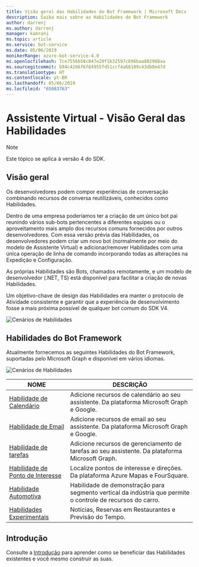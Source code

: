 ```yaml
---
title: Visão geral das Habilidades do Bot Framework | Microsoft Docs
description: Saiba mais sobre as Habilidades do Bot Framework
author: darrenj
ms.author: darrenj
manager: kamrani
ms.topic: article
ms.service: bot-service
ms.date: 05/06/2019
monikerRange: azure-bot-service-4.0
ms.openlocfilehash: 7ce7556b58c047e20f1b32597c896baa802968aa
ms.sourcegitcommit: b94c4286f6f64955fd51ccf4a68109c43db0e47d
ms.translationtype: HT
ms.contentlocale: pt-BR
ms.lasthandoff: 05/06/2019
ms.locfileid: "65083763"
---
```

# <a name="virtual-assistant---skills-overview"></a>Assistente Virtual - Visão Geral das Habilidades

> [!NOTE]
> Este tópico se aplica à versão 4 do SDK. 

## <a name="overview"></a>Visão geral

Os desenvolvedores podem compor experiências de conversação combinando recursos de conversa reutilizáveis, conhecidos como Habilidades.

Dentro de uma empresa poderíamos ter a criação de um único bot pai reunindo vários sub-bots pertencentes a diferentes equipes ou o aproveitamento mais amplo dos recursos comuns fornecidos por outros desenvolvedores. Com essa versão prévia das Habilidades, os desenvolvedores podem criar um novo bot (normalmente por meio do modelo de Assistente Virtual) e adicionar/remover Habilidades com uma única operação de linha de comando incorporando todas as alterações na Expedição e Configuração.     

As próprias Habilidades são Bots, chamados remotamente, e um modelo de desenvolvedor (.NET, TS) está disponível para facilitar a criação de novas Habilidades.

Um objetivo-chave de design das Habilidades era manter o protocolo de Atividade consistente e garantir que a experiência de desenvolvimento fosse a mais próxima possível de qualquer bot comum do SDK V4. 

![Cenários de Habilidades](./media/enterprise-template/skills-scenarios.png)

## <a name="bot-framework-skills"></a>Habilidades do Bot Framework

Atualmente fornecemos as seguintes Habilidades do Bot Framework, suportadas pelo Microsoft Graph e disponível em vários idiomas.

![Cenários de Habilidades](./media/enterprise-template/skills-at-build.png)

| NOME | DESCRIÇÃO |
| ---- | ----------- |
|[Habilidade de Calendário](https://github.com/Microsoft/AI/blob/master/docs/reference/skills/productivity-calendar.md)|Adicione recursos de calendário ao seu assistente. Da plataforma Microsoft Graph e Google.|
|[Habilidade de Email](https://github.com/Microsoft/AI/blob/master/docs/reference/skills/productivity-email.md)|Adicione recursos de email ao seu assistente. Da plataforma Microsoft Graph e Google.|
|[Habilidade de tarefas](https://github.com/Microsoft/AI/blob/master/docs/reference/skills/productivity-todo.md)|Adicione recursos de gerenciamento de tarefas ao seu assistente. Da plataforma Microsoft Graph.|
|[Habilidade de Ponto de Interesse](https://github.com/Microsoft/AI/blob/master/docs/reference/skills/productivity-pointofinterest.md)|Localize pontos de interesse e direções. Da plataforma Azure Mapas e FourSquare.|
|[Habilidade Automotiva](https://github.com/Microsoft/AI/blob/master/docs/reference/skills/automotive.md)|Habilidade de demonstração para segmento vertical da indústria que permite o controle de recursos do carro.|
|[Habilidades Experimentais](https://github.com/Microsoft/AI/blob/master/docs/reference/skills/experimental.md)|Notícias, Reservas em Restaurantes e Previsão do Tempo.|

## <a name="getting-started"></a>Introdução

Consulte a [Introdução](https://github.com/Microsoft/AI/tree/master/docs#tutorials) para aprender como se beneficiar das Habilidades existentes e você mesmo construir as suas.
